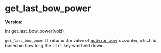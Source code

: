 # get_last_bow_power

**Version:** <VersionInfo dink="" standalone />&nbsp;<VersionInfo freedink="" standalone />&nbsp;<VersionInfo dinkhd="" standalone />&nbsp;<VersionInfo yedink="" standalone />

<Prototype>int get_last_bow_power(void)</Prototype>

`get_last_bow_power()` returns the value of [activate_bow](./activate-bow.md)'s counter, which is based on how long the <kbd>ctrl</kbd> key was held down.
